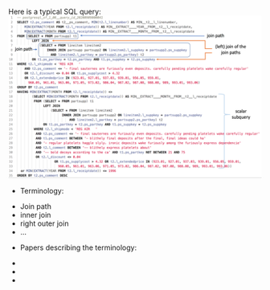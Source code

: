Here is a typical SQL query:
![a_pg_query.png](https://github.com/marinfotache/SQL-Queries-for-TPC-H/blob/main/_query_template/a_pg_query.png)


* Terminology: 
- Join path
- inner join
- right outer join
- ...

* Papers describing the terminology:
-
-
-
